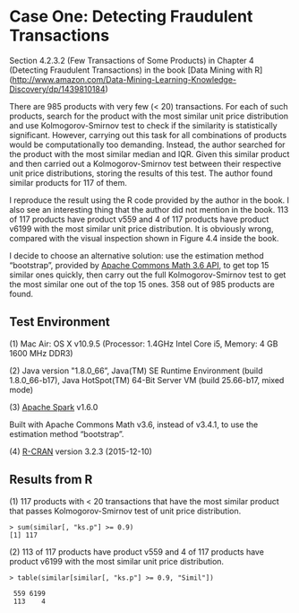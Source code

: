 # Case One:  Detecting Fraudulent Transactions


Section 4.2.3.2 (Few Transactions of Some Products) in Chapter 4 (Detecting Fraudulent Transactions) in the book [Data Mining with R] (http://www.amazon.com/Data-Mining-Learning-Knowledge-Discovery/dp/1439810184)

There are 985 products with very few (< 20) transactions. For each of such products, search for the product with the most similar unit price distribution and use Kolmogorov-Smirnov test to check if the similarity is statistically significant.  However, carrying out this task for all combinations of products would be computationally too demanding. Instead, the author searched for the product with the most similar median and IQR. Given this similar product and then carried out a Kolmogorov-Smirnov test between their respective unit price distributions, storing the results of this test. The author found similar products for 117 of them.

I reproduce the result using the R code provided by the author in the book. I also see an interesting thing that the author did not mention in the book. 113 of 117 products have product v559 and 4 of 117 products have product v6199 with the most similar unit price distribution. It is obviously wrong, compared with the visual inspection shown in Figure 4.4 inside the book.

I decide to choose an alternative solution: use the estimation method “bootstrap”, provided by [Apache Commons Math 3.6 API](https://commons.apache.org/proper/commons-math/apidocs/org/apache/commons/math3/stat/inference/KolmogorovSmirnovTest.html), to get top 15 similar ones quickly, then carry out the full Kolmogorov-Smirnov test to get the most similar one out of the top 15 ones. 358 out of 985 products are found.


## Test Environment

(1) Mac Air:  OS X v10.9.5 (Processor: 1.4GHz Intel Core i5, Memory: 4 GB 1600 MHz DDR3)

(2) Java version "1.8.0_66”, Java(TM) SE Runtime Environment (build 1.8.0_66-b17), Java HotSpot(TM) 64-Bit Server VM (build 25.66-b17, mixed mode)

(3) [Apache Spark](http://spark.apache.org/docs/latest/) v1.6.0

Built with Apache Commons Math v3.6, instead of v3.4.1, to use the estimation method “bootstrap”.

(4) [R-CRAN](https://cran.r-project.org) version 3.2.3 (2015-12-10)


## Results from R

(1) 117 products with < 20 transactions that have the most similar product that passes Kolmogorov-Smirnov test of unit price distribution.

~~~
> sum(similar[, "ks.p"] >= 0.9)
[1] 117
~~~

(2) 113 of 117 products have product v559 and 4 of 117 products have product v6199 with the most similar unit price distribution.
 
~~~
> table(similar[similar[, "ks.p"] >= 0.9, "Simil"])

 559 6199 
 113    4 
~~~





